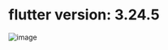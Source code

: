 # flutter version: 3.24.5

![image](https://github.com/user-attachments/assets/b7417cb4-90bd-4911-a3ed-de0520668b1b)



